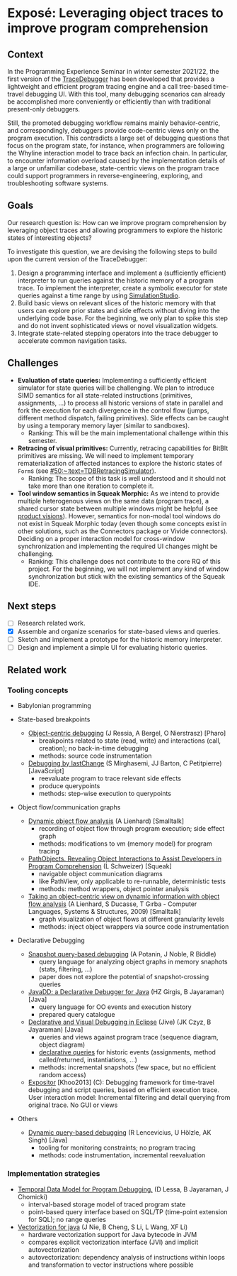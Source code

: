 # Exposé: Leveraging object traces to improve program comprehension

## Context

In the Programming Experience Seminar in winter semester 2021/22, the first version of the [TraceDebugger](https://github.com/LinqLover/squeak-tracedebugger) has been developed that provides a lightweight and efficient program tracing engine and a call tree-based time-travel debugging UI. With this tool, many debugging scenarios can already be accomplished more conveniently or efficiently than with traditional present-only debuggers.

Still, the promoted debugging workflow remains mainly behavior-centric, and correspondingly, debuggers provide code-centric views only on the program execution. This contradicts a large set of debugging questions that focus on the program state, for instance, when programmers are following the Whyline interaction model to trace back an infection chain. In particular, to encounter information overload caused by the implementation details of a large or unfamiliar codebase, state-centric views on the program trace could support programmers in reverse-engineering, exploring, and troubleshooting software systems.

## Goals

Our research question is: How can we improve program comprehension by leveraging object traces and allowing programmers to explore the historic states of interesting objects?

To investigate this question, we are devising the following steps to build upon the current version of the TraceDebugger:

1. Design a programming interface and implement a (sufficiently efficient) interpreter to run queries against the historic memory of a program trace. To implement the interpreter, create a symbolic executor for state queries against a time range by using [SimulationStudio](https://github.com/LinqLover/SimulationStudio).
2. Build basic views on relevant slices of the historic memory with that users can explore prior states and side effects without diving into the underlying code base. For the beginning, we only plan to spike this step and do not invent sophisticated views or novel visualization widgets.
3. Integrate state-related stepping operators into the trace debugger to accelerate common navigation tasks.

## Challenges

- **Evaluation of state queries:** Implementing a sufficiently efficient simulator for state queries will be challenging. We plan to introduce SIMD semantics for all state-related instructions (primitives, assignments, …) to process all historic versions of state in parallel and fork the execution for each divergence in the control flow (jumps, different method dispatch, failing primitives). Side effects can be caught by using a temporary memory layer (similar to sandboxes).
  - Ranking: This will be the main implementational challenge within this semester.
- **Retracing of visual primitives:** Currently, retracing capabilities for BitBlt primitives are missing. We will need to implement temporary rematerialization of affected instances to explore the historic states of `Form`s (see [#50:~:text=TDBRetracingSimulator](https://github.com/LinqLover/squeak-tracedebugger/issues/50#:~:text=tdbretracingsimulator)).
  - Ranking: The scope of this task is well understood and it should not take more than one iteration to complete it.
- **Tool window semantics in Squeak Morphic:** As we intend to provide multiple heterogenous views on the same data (program trace), a shared cursor state between multiple windows might be helpful (see [product visions](./product-visions.md)). However, semantics for non-modal tool windows do not exist in Squeak Morphic today (even though some concepts exist in other solutions, such as the Connectors package or Vivide connectors). Deciding on a proper interaction model for cross-window synchronization and implementing the required UI changes might be challenging.
  - Ranking: This challenge does not contribute to the core RQ of this project. For the beginning, we will not implement any kind of window synchronization but stick with the existing semantics of the Squeak IDE.

## Next steps

- [ ] Research related work.
- [x] Assemble and organize scenarios for state-based views and queries.
- [ ] Sketch and implement a prototype for the historic memory interpreter.
- [ ] Design and implement a simple UI for evaluating historic queries.

## Related work

### Tooling concepts

- Babylonian programming
- State-based breakpoints
  - [Object-centric debugging](https://scholar.google.com/scholar_url?url=https://ieeexplore.ieee.org/abstract/document/6227167/&hl=de&sa=T&oi=gsb&ct=res&cd=0&d=4967583570287376109&ei=3nVgYuDYAcLZmQHc1ovQAg&scisig=AAGBfm2m32boa2G6iCnWAJZnjZrkEwql-w) (J Ressia, A Bergel, O Nierstrasz) [Pharo]
    - breakpoints related to state (read, write) and interactions (call, creation); no back-in-time debugging
    - methods: source code instrumentation
  - [Debugging by lastChange](https://www.semanticscholar.org/paper/Debugging-by-lastChange-Mirghasemi-Barton/04310540e8ca1d905b35fa3f2230e28721b23746) (S Mirghasemi, JJ Barton, C Petitpierre) [JavaScript]
    - reevaluate program to trace relevant side effects
    - produce querypoints
    - methods: step-wise execution to querypoints
- Object flow/communication graphs
  - [Dynamic object flow analysis](https://scholar.google.com/scholar_url?url=https://boristheses.unibe.ch/1032/&hl=de&sa=T&oi=gsb&ct=res&cd=0&d=17812052905336040217&ei=xV5hYrj0MIOEmgH1zZjACQ&scisig=AAGBfm2kqihhcn365gRCgBP2v5wwEA1lyg) (A Lienhard) [Smalltalk]
    - recording of object flow through program execution; side effect graph
    - methods: modifications to vm (memory model) for program tracing
  - [PathObjects. Revealing Object Interactions to Assist Developers in Program Comprehension](https://github.com/leoschweizer/PathObjects-Thesis) (L Schweizer) [Squeak]
    - navigable object communication diagrams
    - like PathView, only applicable to re-runnable, deterministic tests
    - methods: method wrappers, object pointer analysis
  - [Taking an object-centric view on dynamic information with object flow analysis](https://scholar.google.com/scholar_url?url=https://www.sciencedirect.com/science/article/pii/S1477842408000201&hl=de&sa=T&oi=gsb&ct=res&cd=0&d=3882397383465186274&ei=snJgYvH4DZWMy9YPt8OamA0&scisig=AAGBfm0c0LZtO6oqrXrUF_WhOd_1_zLD4A) (A Lienhard, S Ducasse, T Gırba - Computer Languages, Systems & Structures, 2009) [Smalltalk]
    - graph visualization of object flows at different granularity levels
    - methods: inject object wrappers via source code instrumentation

- Declarative Debugging
  - [Snapshot query-based debugging](https://www.researchgate.net/publication/4071313_Snapshot_query-based_debugging) (A Potanin, J Noble, R Biddle)
    - query language for analyzing object graphs in memory snaphots (stats, filtering, …)
    - paper does not explore the potential of snapshot-crossing queries
  - [JavaDD: a Declarative Debugger for Java](https://cse.buffalo.edu/tech-reports/2006-07.pdf) (HZ Girgis, B Jayaraman) [Java]
    - query language for OO events and execution history
    - prepared query catalogue
  - [Declarative and Visual Debugging in Eclipse](https://dl.acm.org/doi/10.1145/1328279.1328286) (Jive) (JK Czyz, B Jayaraman) [Java]
    - queries and views against program trace (sequence diagram, object diagram)
    - [declarative queries](https://cse.buffalo.edu/jive/tutorials/declarative_debugging.html) for historic events (assignments, method called/returned, instantiations, …)
    - methods: incremental snapshots (few space, but no efficient random access)
  - [Expositor](https://www.cs.tufts.edu/~jfoster/papers/cs-tr-5021.pdf) [Khoo2013] (C): Debugging framework for time-travel debugging and script queries, based on efficient execution trace. User interaction model: Incremental filtering and detail querying from original trace. No GUI or views
- Others
  - [Dynamic query-based debugging](https://scholar.google.com/scholar_url?url=https://link.springer.com/chapter/10.1007/3-540-48743-3_7&hl=de&sa=T&oi=gsb&ct=res&cd=0&d=13994638883591411977&ei=jYdgYq19j5uYAaaKoIgH&scisig=AAGBfm3eSpoaPotaEwgSXNzoBhBtQ7vtPQ) (R Lencevicius, U Hölzle, AK Singh) [Java]
    - tooling for monitoring constraints; no program tracing
    - methods: code instrumentation, incremental reevaluation

### Implementation strategies

- [Temporal Data Model for Program Debugging.](https://scholar.google.com/scholar_url?url=https://citeseerx.ist.psu.edu/viewdoc/download%3Fdoi%3D10.1.1.414.7433%26rep%3Drep1%26type%3Dpdf&hl=de&sa=T&oi=gsb-ggp&ct=res&cd=0&d=10814817483712336660&ei=abRqYu-ED4b0mgGbvZC4BA&scisig=AAGBfm3VPel93CDENQ1carXGjPxZPA0e8w) (D Lessa, B Jayaraman, J Chomicki)
  - interval-based storage model of traced program state
  - point-based query interface based on SQL/TP (time-point extension for SQL); no range queries
- [Vectorization for java](https://scholar.google.com/scholar_url?url=https://link.springer.com/chapter/10.1007/978-3-642-15672-4_3&hl=de&sa=T&oi=gsb&ct=res&cd=0&d=8307434710454078148&ei=kkbTYqr9M-eUy9YPlLKEsAk&scisig=AAGBfm1spOW1gdjoTUW1UEtqejyovs1Nbw) (J Nie, B Cheng, S Li, L Wang, XF Li)
  - hardware vectorization support for Java bytecode in JVM
  - compares explicit vectorization interface (JVI) and implicit autovectorization
  - autovectorization: dependency analysis of instructions within loops and transformation to vector instructions where possible

